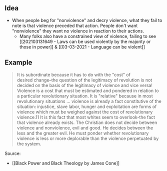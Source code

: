 ## Idea
- When people beg for "nonviolence" and decry violence, what they fail to note is that violence preceded that action. People don't want "nonviolence" they want no violence in reaction to their actions.
	- Many folks also have a constrained view of violence, failing to see [[202103131649 - Laws can be used violently by the majority or those in power]] & [[03-03-2021 - Language can be violent]]

## Example
> It is subordinate because it has to do with the "cost" of desired change–the question of the legitimacy of revolution is not decided on the basis of the legitimacy of violence and vice versa! Violence is a cost that must be estimated and pondered in relation to a particular revolutionary situation. It is "relative" because in most revolutionary situations ... violence is already a fact constitutive of the situation: injustice, slave labor, hunger and exploitation are forms of violence which must be weighed against the cost of revolutionary violence.11  It is this fact that most whites seem to overlook-the fact that violence already exists. The Christian does not decide between violence and nonviolence, evil and good. He decides between the less and the greater evil. He must ponder whether revolutionary violence is less or more deplorable than the violence perpetuated by the system.



Source: 
- [[Black Power and Black Theology by James Cone]]